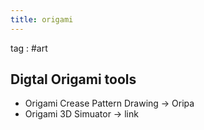```yaml
---
title: origami
---
```

tag : #art
## Digtal Origami tools

- Origami Crease Pattern Drawing → Oripa
- Origami 3D Simuator → link